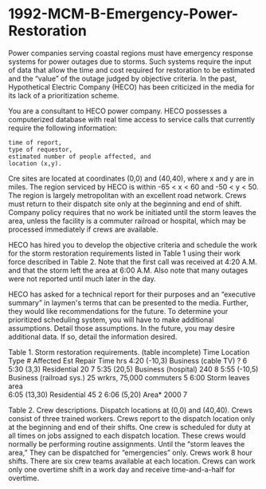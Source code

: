 # 1992-MCM-B-Emergency-Power-Restoration

 Power companies serving coastal regions must have emergency response systems for power outages due to storms. Such systems require the input of data that allow the time and cost required for restoration to be estimated and the “value” of the outage judged by objective criteria. In the past, Hypothetical Electric Company (HECO) has been criticized in the media for its lack of a prioritization scheme.

You are a consultant to HECO power company. HECO possesses a computerized database with real time access to service calls that currently require the following information:

    time of report,
    type of requestor,
    estimated number of people affected, and
    location (x,y).

Cre sites are located at coordinates (0,0) and (40,40), where x and y are in miles. The region serviced by HECO is within -65 < x < 60 and -50 < y < 50. The region is largely metropolitan with an excellent road network. Crews must return to their dispatch site only at the beginning and end of shift. Company policy requires that no work be initiated until the storm leaves the area, unless the facility is a commuter railroad or hospital, which may be processed immediately if crews are available.

HECO has hired you to develop the objective criteria and schedule the work for the storm restoration requirements listed in Table 1 using their work force described in Table 2. Note that the first call was received at 4:20 A.M. and that the storm left the area at 6:00 A.M. Also note that many outages were not reported until much later in the day.

HECO has asked for a technical report for their purposes and an “executive summary” in laymen's terms that can be presented to the media. Further, they would like recommendations for the future. To determine your prioritized scheduling system, you will have to make additional assumptions. Detail those assumptions. In the future, you may desire additional data. If so, detail the information desired.

Table 1. Storm restoration requirements. (table incomplete)
Time 	Location 	Type 	# Affected 	Est Repair Time hrs
4:20 	(-10,3) 	Business (cable TV) 	? 	6
5:30 	(3,3) 	Residential 	20 	7
5:35 	(20,5) 	Business (hospital) 	240 	8
5:55 	(-10,5) 	Business (railroad sys.) 	25 wrkrs, 75,000 commuters 	5
6:00 		Storm leaves area 		
6:05 	(13,30) 	Residential 	45 	2
6:06 	(5,20) 	Area* 	2000 	7

Table 2. Crew descriptions.
Dispatch locations at (0,0) and (40,40).
Crews consist of three trained workers.
Crews report to the dispatch location only at the beginning and end of their shifts.
One crew is scheduled for duty at all times on jobs assigned to each dispatch location. These crews would normally be performing routine assignments. Until the “storm leaves the area,” They can be dispatched for “emergencies” only.
Crews work 8 hour shifts.
There are six crew teams available at each location.
Crews can work only one overtime shift in a work day and receive time-and-a-half for overtime. 
